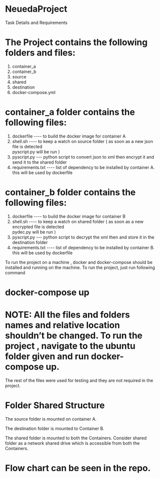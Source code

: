# NeuedaProject
Task Details and Requirements

# The Project contains the following folders and files:
1.	container_a
2.	container_b
3.	source
4.	shared
5.	destination 
6.	docker-compose.yml

# container_a folder contains the following files:

1.	dockerfile   ---- to build the docker image for container A
2.	shell.sh       ----  to keep a watch on source folder ( as soon as a new json file is detected     
                            pyscript.py will be run )
3.	pyscript.py  --- python script to convert json to xml then encrypt it and send it to the shared
                           folder
4.	requirements.txt   ---- list of dependency to be installed by container A. this will be used by 
                                      dockerfile
# container_b folder contains the following files:

1.	dockerfile   ---- to build the docker image for container B
2.	shell.sh       ----  to keep a watch on shared folder ( as soon as a new encrypted file is detected     
                            pydec.py will be run )
3.	pyscript.py  --- python script to decrypt the xml then and store it in the destination 
                            folder
4.	requirements.txt   ---- list of dependency to be installed by container B. this will be used by 
                                      dockerfile

To run the project on a machine , docker and docker-compose should be installed and running on the machine.  To run the project, just run following command 

# docker-compose up 

# NOTE: All the files and folders names and relative location shouldn’t be changed.  To run the project , navigate to the ubuntu folder given and run docker-compose up. 
The rest of the files were used for testing and they are not required in the project. 




# Folder Shared Structure 
 The source folder is mounted on container A.

 The destination folder is mounted to Container B. 

 The shared folder is mounted to both the Containers. Consider shared folder as a network shared drive which is accessible from both the Containers. 

# Flow chart can be seen in the repo. 

 
